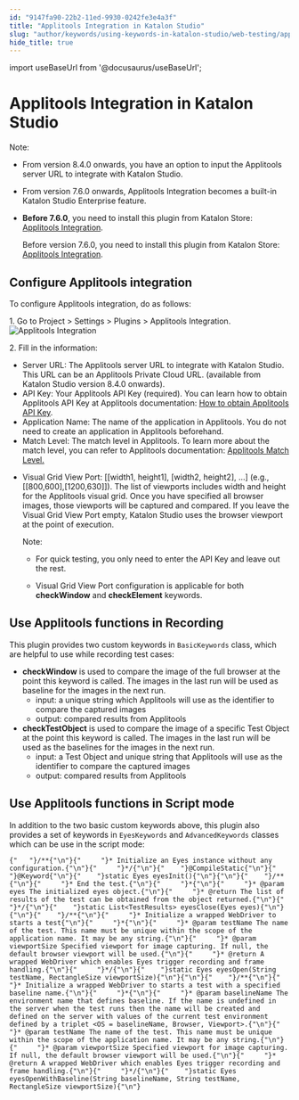 ```yaml
---
id: "9147fa90-22b2-11ed-9930-0242fe3e4a3f"
title: "Applitools Integration in Katalon Studio"
slug: "author/keywords/using-keywords-in-katalon-studio/web-testing/applitools-integration-in-katalon-studio"
hide_title: true
---
```

import useBaseUrl from '@docusaurus/useBaseUrl';


# <a id="id" class="anchor_top_offset"/><a id="ariaid-title1" class="anchor_top_offset"/>Applitools Integration in <span xmlns="http://www.w3.org/1999/xhtml" className="ph">Katalon Studio</span> 

<div xmlns="http://www.w3.org/1999/xhtml" className="note note note_note"><span className="note__title">Note:</span> <ul className="ul"><li className="li"><p className="p">From version 8.4.0 onwards, you have an option to input the Applitools server URL to integrate with Katalon Studio.</p></li><li className="li"><p className="p">From version 7.6.0 onwards, Applitools Integration becomes a built-in Katalon Studio Enterprise feature.</p></li><li className="li"><p className="p"><strong className="ph b">Before 7.6.0</strong>, you need to install this plugin from Katalon Store: <a className="xref j-external-link" href="https://store.katalon.com/product/44/Applitools-Integration" target="_blank">Applitools Integration</a>.</p><p className="p">Before version 7.6.0, you need to install this plugin from Katalon Store: <a className="xref j-external-link" href="https://store.katalon.com/product/44/Applitools-Integration" target="_blank">Applitools Integration</a>.</p></li></ul></div>

## <a id="id_1" class="anchor_top_offset"/>Configure Applitools integration

<p xmlns="http://www.w3.org/1999/xhtml" className="p">To configure Applitools integration, do as follows:</p> 
<p xmlns="http://www.w3.org/1999/xhtml" className="p">1. Go to <span className="ph uicontrol">Project</span> &gt; <span className="ph uicontrol">Settings</span> &gt; <span className="ph uicontrol">Plugins</span> &gt; <span className="ph uicontrol">Applitools Integration</span>.<img className="image" width={700} src={useBaseUrl("/914ab9b0-22b2-11ed-9930-0242fe3e4a3f.png")} alt="Applitools Integration" /></p> 
<p xmlns="http://www.w3.org/1999/xhtml" className="p"> 2. Fill in the information:</p> 
<ul xmlns="http://www.w3.org/1999/xhtml" className="ul"><li className="li"><span className="ph uicontrol">Server URL</span>: The Applitools server URL to integrate with Katalon Studio. This URL can be an Applitools Private Cloud URL. (available from Katalon Studio version 8.4.0 onwards).</li><li className="li"><span className="ph uicontrol">API Key</span>: Your Applitools API Key (required). You can learn how to obtain Applitools API Key at Applitools documentation: <a className="xref j-external-link" href="https://applitools.com/docs/topics/overview/obtain-api-key.html" target="_blank">How to obtain Applitools API Key</a>.</li><li className="li"> <span className="ph uicontrol">Application Name</span>: The name of the application in Applitools. You do not need to create an application in Applitools beforehand.</li><li className="li"> <span className="ph uicontrol">Match Level</span>: The match level in Applitools. To learn more about the match level, you can refer to Applitools documentation: <a className="xref j-external-link" href="https://applitools.com/docs/api/eyes-sdk/enums-gen/enum-global-matchlevel-selenium-java.html" target="_blank">Applitools Match Level.</a></li><li className="li"><p className="p"> <span className="ph uicontrol">Visual Grid View Port</span>: [[width1, height1], [width2, height2], ...] (e.g., [[800,600],[1200,630]]). The list of viewports includes width and height for the Applitools visual grid. Once you have specified all browser images, those viewports will be captured and compared. If you leave the <span className="ph uicontrol">Visual Grid View Port</span> empty, Katalon Studio uses the browser viewport at the point of execution.</p><div className="note note note_note"><span className="note__title">Note:</span> <ul className="ul"><li className="li"><p className="p">For quick testing, you only need to enter the API Key and leave out the rest.</p></li><li className="li"><p className="p">Visual Grid View Port configuration is applicable for both <strong className="ph b">checkWindow</strong> and <strong className="ph b">checkElement</strong> keywords.</p></li></ul></div></li></ul> 

## <a id="id_2" class="anchor_top_offset"/>Use Applitools functions in Recording

<p xmlns="http://www.w3.org/1999/xhtml" className="p">This plugin provides two custom keywords in <code className="ph codeph">BasicKeywords</code> class, which are helpful to use while recording test cases:</p> 
<ul xmlns="http://www.w3.org/1999/xhtml" className="ul"><li className="li"> <strong className="ph b">checkWindow</strong> is used to compare the image of the full browser at the point this keyword is called. The images in the last run will be used as baseline for the images in the next run. <ul className="ul"><li className="li">input: a unique string which Applitools will use as the identifier to compare the captured images</li><li className="li">output: compared results from Applitools</li></ul> </li><li className="li"> <strong className="ph b">checkTestObject</strong> is used to compare the image of a specific Test Object at the point this keyword is called. The images in the last run will be used as the baselines for the images in the next run. <ul className="ul"><li className="li">input: a Test Object and unique string that Applitools will use as the identifier to compare the captured images</li><li className="li">output: compared results from Applitools</li></ul> </li></ul> 

## <a id="id_3" class="anchor_top_offset"/>Use Applitools functions in Script mode

<p xmlns="http://www.w3.org/1999/xhtml" className="p">In addition to the two basic custom keywords above, this plugin also provides a set of keywords in <code className="ph codeph">EyesKeywords</code> and <code className="ph codeph">AdvancedKeywords</code> classes which can be use in the script mode:</p> 
<pre xmlns="http://www.w3.org/1999/xhtml" className="pre codeblock"><code>{"   "}/**{"\n"}{"     "}* Initialize an Eyes instance without any configuration.{"\n"}{"     "}*/{"\n"}{"    "}@CompileStatic{"\n"}{"    "}@Keyword{"\n"}{"    "}static Eyes eyesInit(){"\n"}{"\n"}{"    "}/**{"\n"}{"     "}* End the test.{"\n"}{"     "}*{"\n"}{"     "}* @param eyes The initialized eyes object.{"\n"}{"     "}* @return The list of results of the test can be obtained from the object returned.{"\n"}{"     "}*/{"\n"}{"    "}static List&lt;TestResults&gt; eyesClose(Eyes eyes){"\n"}{"\n"}{"    "}/**{"\n"}{"     "}* Initialize a wrapped WebDriver to starts a test{"\n"}{"     "}*{"\n"}{"     "}* @param testName The name of the test. This name must be unique within the scope of the application name. It may be any string.{"\n"}{"     "}* @param viewportSize Specified viewport for image capturing. If null, the default browser viewport will be used.{"\n"}{"     "}* @return A wrapped WebDriver which enables Eyes trigger recording and frame handling.{"\n"}{"     "}*/{"\n"}{"    "}static Eyes eyesOpen(String testName, RectangleSize viewportSize){"\n"}{"\n"}{"    "}/**{"\n"}{"     "}* Initialize a wrapped WebDriver to starts a test with a specified baseline name.{"\n"}{"     "}*{"\n"}{"     "}* @param baselineName The environment name that defines baseline. If the name is undefined in the server when the test runs then the name will be created and defined on the server with values of the current test environment defined by a triplet &lt;OS = baselineName, Browser, Viewport&gt;.{"\n"}{"     "}* @param testName The name of the test. This name must be unique within the scope of the application name. It may be any string.{"\n"}{"     "}* @param viewportSize Specified viewport for image capturing. If null, the default browser viewport will be used.{"\n"}{"     "}* @return A wrapped WebDriver which enables Eyes trigger recording and frame handling.{"\n"}{"     "}*/{"\n"}{"    "}static Eyes eyesOpenWithBaseline(String baselineName, String testName, RectangleSize viewportSize){"\n"}</code></pre> 
